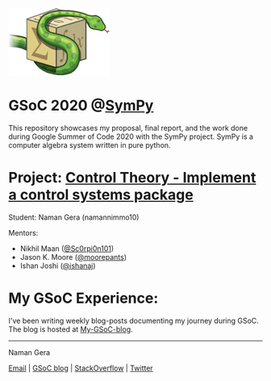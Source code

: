 ![img](/sympy_logo.png)

# GSoC 2020 @[SymPy](https://github.com/sympy/sympy)

This repository showcases my proposal, final report, and the work done during Google Summer of Code 2020 with the SymPy project.
SymPy is a computer algebra system written in pure python.

# Project: [Control Theory - Implement a control systems package](https://summerofcode.withgoogle.com/projects/#6580631821090816)


Student: Naman Gera (namannimmo10)

Mentors:
* Nikhil Maan ([@Sc0rpi0n101](https://github.com/Sc0rpi0n101))
* Jason K. Moore ([@moorepants](https://github.com/moorepants))
* Ishan Joshi ([@ishanaj](https://github.com/ishanaj))

# My GSoC Experience:

I've been writing weekly blog-posts documenting my journey during
GSoC. The blog is hosted at [My-GSoC-blog](https://namannimmo10.github.io/emerald/).

------------------------------------------------------------------------------------------------

Naman Gera

[Email](mailto:namangera15@gmail.com) | [GSoC blog](https://namannimmo10.github.io/emerald/) |  [StackOverflow](https://stackoverflow.com/users/11750129/namannimmo) | [Twitter](https://twitter.com/namannimmo?s=09)
